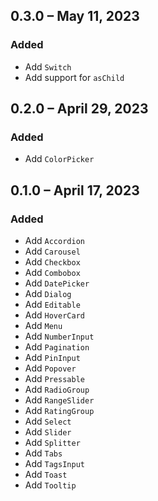 <!-- The format is based on https://keepachangelog.com/en/1.1.0/ -->

## 0.3.0 – May 11, 2023

### Added

- Add `Switch`
- Add support for `asChild`

## 0.2.0 – April 29, 2023

### Added

- Add `ColorPicker`

## 0.1.0 – April 17, 2023

### Added

- Add `Accordion`
- Add `Carousel`
- Add `Checkbox`
- Add `Combobox`
- Add `DatePicker`
- Add `Dialog`
- Add `Editable`
- Add `HoverCard`
- Add `Menu`
- Add `NumberInput`
- Add `Pagination`
- Add `PinInput`
- Add `Popover`
- Add `Pressable`
- Add `RadioGroup`
- Add `RangeSlider`
- Add `RatingGroup`
- Add `Select`
- Add `Slider`
- Add `Splitter`
- Add `Tabs`
- Add `TagsInput`
- Add `Toast`
- Add `Tooltip`
